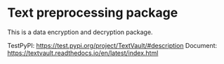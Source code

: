 # Text preprocessing package

This is a data encryption and decryption package.

TestPyPI: https://test.pypi.org/project/TextVault/#description
Document: https://textvault.readthedocs.io/en/latest/index.html

